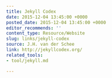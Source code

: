 ```yaml
---
title: Jekyll Codex
date: 2015-12-04 13:45:00 +0000
posted_date: 2015-12-04 13:45:00 +0000
editor_recommends: ''
content_type: Resource/Website
slug: links/jekyll-codex
source: J.H. van der Schee
link: http://jekyllcodex.org/
related_tools:
- tool/jekyll.md

---
```

